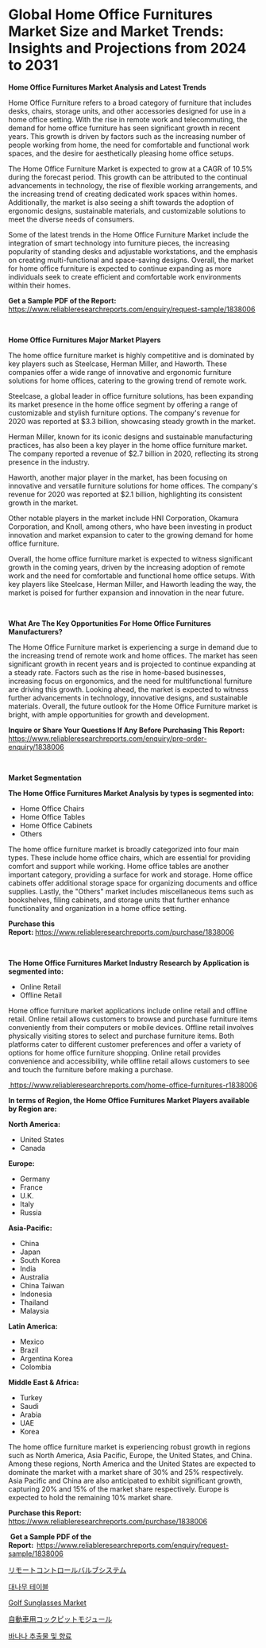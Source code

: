 <p><h1>Global Home Office Furnitures Market Size and Market Trends: Insights and Projections from 2024 to 2031</h1></p><p><strong>Home Office Furnitures Market Analysis and Latest Trends</strong></p>
<p><p>Home Office Furniture refers to a broad category of furniture that includes desks, chairs, storage units, and other accessories designed for use in a home office setting. With the rise in remote work and telecommuting, the demand for home office furniture has seen significant growth in recent years. This growth is driven by factors such as the increasing number of people working from home, the need for comfortable and functional work spaces, and the desire for aesthetically pleasing home office setups.</p><p>The Home Office Furniture Market is expected to grow at a CAGR of 10.5% during the forecast period. This growth can be attributed to the continual advancements in technology, the rise of flexible working arrangements, and the increasing trend of creating dedicated work spaces within homes. Additionally, the market is also seeing a shift towards the adoption of ergonomic designs, sustainable materials, and customizable solutions to meet the diverse needs of consumers.</p><p>Some of the latest trends in the Home Office Furniture Market include the integration of smart technology into furniture pieces, the increasing popularity of standing desks and adjustable workstations, and the emphasis on creating multi-functional and space-saving designs. Overall, the market for home office furniture is expected to continue expanding as more individuals seek to create efficient and comfortable work environments within their homes.</p></p>
<p><strong>Get a Sample PDF of the Report:&nbsp;</strong> <a href="https://www.reliableresearchreports.com/enquiry/request-sample/1838006">https://www.reliableresearchreports.com/enquiry/request-sample/1838006</a></p>
<p>&nbsp;</p>
<p><strong>Home Office Furnitures Major Market Players</strong></p>
<p><p>The home office furniture market is highly competitive and is dominated by key players such as Steelcase, Herman Miller, and Haworth. These companies offer a wide range of innovative and ergonomic furniture solutions for home offices, catering to the growing trend of remote work.</p><p>Steelcase, a global leader in office furniture solutions, has been expanding its market presence in the home office segment by offering a range of customizable and stylish furniture options. The company's revenue for 2020 was reported at $3.3 billion, showcasing steady growth in the market.</p><p>Herman Miller, known for its iconic designs and sustainable manufacturing practices, has also been a key player in the home office furniture market. The company reported a revenue of $2.7 billion in 2020, reflecting its strong presence in the industry.</p><p>Haworth, another major player in the market, has been focusing on innovative and versatile furniture solutions for home offices. The company's revenue for 2020 was reported at $2.1 billion, highlighting its consistent growth in the market.</p><p>Other notable players in the market include HNI Corporation, Okamura Corporation, and Knoll, among others, who have been investing in product innovation and market expansion to cater to the growing demand for home office furniture.</p><p>Overall, the home office furniture market is expected to witness significant growth in the coming years, driven by the increasing adoption of remote work and the need for comfortable and functional home office setups. With key players like Steelcase, Herman Miller, and Haworth leading the way, the market is poised for further expansion and innovation in the near future.</p></p>
<p>&nbsp;</p>
<p><strong>What Are The Key Opportunities For Home Office Furnitures Manufacturers?</strong></p>
<p><p>The Home Office Furniture market is experiencing a surge in demand due to the increasing trend of remote work and home offices. The market has seen significant growth in recent years and is projected to continue expanding at a steady rate. Factors such as the rise in home-based businesses, increasing focus on ergonomics, and the need for multifunctional furniture are driving this growth. Looking ahead, the market is expected to witness further advancements in technology, innovative designs, and sustainable materials. Overall, the future outlook for the Home Office Furniture market is bright, with ample opportunities for growth and development.</p></p>
<p><strong>Inquire or Share Your Questions If Any Before Purchasing This Report:</strong> <a href="https://www.reliableresearchreports.com/enquiry/pre-order-enquiry/1838006">https://www.reliableresearchreports.com/enquiry/pre-order-enquiry/1838006</a></p>
<p>&nbsp;</p>
<p><strong>Market Segmentation</strong></p>
<p><strong>The Home Office Furnitures Market Analysis by types is segmented into:</strong></p>
<p><ul><li>Home Office Chairs</li><li>Home Office Tables</li><li>Home Office Cabinets</li><li>Others</li></ul></p>
<p><p>The home office furniture market is broadly categorized into four main types. These include home office chairs, which are essential for providing comfort and support while working. Home office tables are another important category, providing a surface for work and storage. Home office cabinets offer additional storage space for organizing documents and office supplies. Lastly, the "Others" market includes miscellaneous items such as bookshelves, filing cabinets, and storage units that further enhance functionality and organization in a home office setting.</p></p>
<p><strong>Purchase this Report:&nbsp;</strong><a href="https://www.reliableresearchreports.com/purchase/1838006">https://www.reliableresearchreports.com/purchase/1838006</a></p>
<p>&nbsp;</p>
<p><strong>The Home Office Furnitures Market Industry Research by Application is segmented into:</strong></p>
<p><ul><li>Online Retail</li><li>Offline Retail</li></ul></p>
<p><p>Home office furniture market applications include online retail and offline retail. Online retail allows customers to browse and purchase furniture items conveniently from their computers or mobile devices. Offline retail involves physically visiting stores to select and purchase furniture items. Both platforms cater to different customer preferences and offer a variety of options for home office furniture shopping. Online retail provides convenience and accessibility, while offline retail allows customers to see and touch the furniture before making a purchase.</p></p>
<p><a href="https://www.reliableresearchreports.com/home-office-furnitures-r1838006">&nbsp;https://www.reliableresearchreports.com/home-office-furnitures-r1838006</a></p>
<p><strong>In terms of Region, the Home Office Furnitures Market Players available by Region are:</strong></p>
<p>
    <p> <strong> North America: </strong>
        <ul>
            <li>United States</li>
            <li>Canada</li>
        </ul>
        </p> 
    <p> <strong> Europe: </strong>
        <ul>
            <li>Germany</li>
            <li>France</li>
            <li>U.K.</li>
            <li>Italy</li>
            <li>Russia</li>
        </ul>
        </p> 
    <p> <strong> Asia-Pacific: </strong>
        <ul>
            <li>China</li>
            <li>Japan</li>
            <li>South Korea</li>
            <li>India</li>
            <li>Australia</li>
            <li>China Taiwan</li>
            <li>Indonesia</li>
            <li>Thailand</li>
            <li>Malaysia</li>
        </ul>
        </p> 
    <p> <strong> Latin America: </strong>
        <ul>
            <li>Mexico</li>
            <li>Brazil</li>
            <li>Argentina Korea</li>
            <li>Colombia</li>
        </ul>
        </p> 
    <p> <strong> Middle East & Africa: </strong>
        <ul>
            <li>Turkey</li>
            <li>Saudi</li>
            <li>Arabia</li>
            <li>UAE</li>
            <li>Korea</li>
        </ul>
    </p>
    </p>
<p><p>The home office furniture market is experiencing robust growth in regions such as North America, Asia Pacific, Europe, the United States, and China. Among these regions, North America and the United States are expected to dominate the market with a market share of 30% and 25% respectively. Asia Pacific and China are also anticipated to exhibit significant growth, capturing 20% and 15% of the market share respectively. Europe is expected to hold the remaining 10% market share.</p></p>
<p><strong>Purchase this Report: </strong><a href="https://www.reliableresearchreports.com/purchase/1838006">https://www.reliableresearchreports.com/purchase/1838006</a></p>
<p>&nbsp;<strong>Get a Sample PDF of the Report:&nbsp;&nbsp;</strong><a href="https://www.reliableresearchreports.com/enquiry/request-sample/1838006">https://www.reliableresearchreports.com/enquiry/request-sample/1838006</a></p>
<p><strong></strong></p>
<p><p><a href="https://github.com/qwpelcjko9242629/Market-Research-Report-List-2/blob/main/5507450140174.md">リモートコントロールバルブシステム</a></p><p><a href="https://medium.com/@ethanmorar2011/%EB%8C%80%EB%82%98%EB%AC%B4-%ED%85%8C%EC%9D%B4%EB%B8%94-%EC%8B%9C%EC%9E%A5-%EB%B3%B4%EA%B3%A0%EC%84%9C%EB%8A%94-%EC%A0%9C%ED%92%88-%EC%9C%A0%ED%98%95-%ED%83%80%EC%9E%85-i-%ED%83%80%EC%9E%85-ii-%EC%B5%9C%EC%A2%85-%EC%82%AC%EC%9A%A9-%EC%95%A0%ED%94%8C%EB%A6%AC%EC%BC%80%EC%9D%B4%EC%85%98-i-%EC%95%A0%ED%94%8C%EB%A6%AC%EC%BC%80%EC%9D%B4%EC%85%98-ii-%EB%B0%8F-%EC%A7%80%EC%97%AD-2024-2031%EA%B9%8C%EC%A7%80%EC%9E%85%EB%8B%88%EB%8B%A4-8f11e3975db9">대나무 테이블</a></p><p><a href="https://github.com/sajonf007/Market-Research-Report-List-1/blob/main/golf-sunglasses-market.md">Golf Sunglasses Market</a></p><p><a href="https://github.com/gfggqjbfys368009/Market-Research-Report-List-2/blob/main/2102647140175.md">自動車用コックピットモジュール</a></p><p><a href="https://github.com/rsg307664904/Market-Research-Report-List-2/blob/main/4481195148077.md">바나나 추출물 및 향료</a></p></p>
